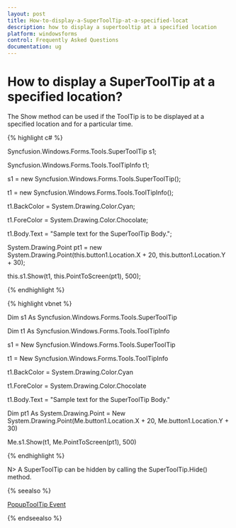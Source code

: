 ```yaml
---
layout: post
title: How-to-display-a-SuperToolTip-at-a-specified-locat
description: how to display a supertooltip at a specified location
platform: windowsforms
control: Frequently Asked Questions
documentation: ug
---
```


# How to display a SuperToolTip at a specified location?

The Show method can be used if the ToolTip is to be displayed at a specified location and for a particular time.

{% highlight c# %}

Syncfusion.Windows.Forms.Tools.SuperToolTip s1;

Syncfusion.Windows.Forms.Tools.ToolTipInfo t1;

s1 = new Syncfusion.Windows.Forms.Tools.SuperToolTip();

t1 = new Syncfusion.Windows.Forms.Tools.ToolTipInfo();

t1.BackColor = System.Drawing.Color.Cyan;

t1.ForeColor = System.Drawing.Color.Chocolate;

t1.Body.Text = "Sample text for the SuperToolTip Body.";

System.Drawing.Point pt1 = new System.Drawing.Point(this.button1.Location.X + 20, this.button1.Location.Y + 30);

this.s1.Show(t1, this.PointToScreen(pt1), 500);


{% endhighlight  %}

{% highlight vbnet %}

Dim s1 As Syncfusion.Windows.Forms.Tools.SuperToolTip

Dim t1 As Syncfusion.Windows.Forms.Tools.ToolTipInfo

s1 = New Syncfusion.Windows.Forms.Tools.SuperToolTip 

t1 = New Syncfusion.Windows.Forms.Tools.ToolTipInfo 

t1.BackColor = System.Drawing.Color.Cyan 

t1.ForeColor = System.Drawing.Color.Chocolate 

t1.Body.Text = "Sample text for the SuperToolTip Body." 

Dim pt1 As System.Drawing.Point = New System.Drawing.Point(Me.button1.Location.X + 20, Me.button1.Location.Y + 30)

Me.s1.Show(t1, Me.PointToScreen(pt1), 500)

{% endhighlight  %}

N> A SuperToolTip can be hidden by calling the SuperToolTip.Hide() method.

{% seealso %}

[PopupToolTip Event](/windowsforms/ribboncontroladv/supertooltip#popup-tooltip)

{% endseealso %}
